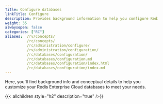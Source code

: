 ```yaml
---
Title: Configure databases
linkTitle: Configure
description: Provides background information to help you configure Redis Enterprise Cloud databases to best fit your needs.
weight: 35
alwaysopen: false
categories: ["RC"]
aliases:  /rv/concepts/
          /rc/concepts/
          /rc/administration/configure/
          /rv/administration/configuration/
          /rc/databases/configuration/
          /rc/databases/configuration.md
          /rc/databases/configuration/index.html
          /rc/databases/configuration/index.md
---
```


Here, you'll find background info and conceptual details to help you customize your Redis Enterprise Cloud databases to meet your needs.

{{< allchildren style="h2" description="true" />}}
